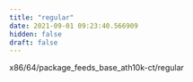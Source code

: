 ```yaml
---
title: "regular"
date: 2021-09-01 09:23:40.566909
hidden: false
draft: false
---
```


x86/64/package_feeds_base_ath10k-ct/regular

